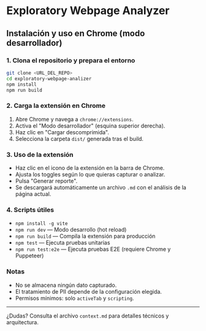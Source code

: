 
# Exploratory Webpage Analyzer

## Instalación y uso en Chrome (modo desarrollador)

### 1. Clona el repositorio y prepara el entorno

```sh
git clone <URL_DEL_REPO>
cd exploratory-webpage-analizer
npm install
npm run build
```

### 2. Carga la extensión en Chrome

1. Abre Chrome y navega a `chrome://extensions`.
2. Activa el "Modo desarrollador" (esquina superior derecha).
3. Haz clic en "Cargar descomprimida".
4. Selecciona la carpeta `dist/` generada tras el build.

### 3. Uso de la extensión

- Haz clic en el icono de la extensión en la barra de Chrome.
- Ajusta los toggles según lo que quieras capturar o analizar.
- Pulsa "Generar reporte".
- Se descargará automáticamente un archivo `.md` con el análisis de la página actual.

### 4. Scripts útiles
- `npm install -g vite`
- `npm run dev` — Modo desarrollo (hot reload)
- `npm run build` — Compila la extensión para producción
- `npm test` — Ejecuta pruebas unitarias
- `npm run test:e2e` — Ejecuta pruebas E2E (requiere Chrome y Puppeteer)

### Notas

- No se almacena ningún dato capturado.
- El tratamiento de PII depende de la configuración elegida.
- Permisos mínimos: solo `activeTab` y `scripting`.

---

¿Dudas? Consulta el archivo `context.md` para detalles técnicos y arquitectura.
